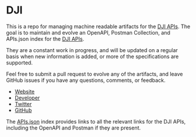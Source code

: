# DJIThis is a repo for managing machine readable artifacts for the [DJI APIs](https://www.dji.com/). The goal is to maintain and evolve an OpenAPI, Postman Collection, and APIs.json index for the [DJI APIs](https://www.dji.com/).They are a constant work in progress, and will be updated on a regular basis when new information is added, or more of the specifications are supported.Feel free to submit a pull request to evolve any of the artifacts, and leave GitHub issues if you have any questions, comments, or feedback.- [Website](https://www.dji.com/)- [Developer](https://www.dji.com/)- [Twitter](https://twitter.com/djiglobal)- [GitHub](https://github.com/dji-sdk)The [APIs.json](https://github.com/api-evangelist/dji/blob/master/apis.json) index provides links to all the relevant links for the DJI APIs, including the OpenAPI and Postman if they are present.
